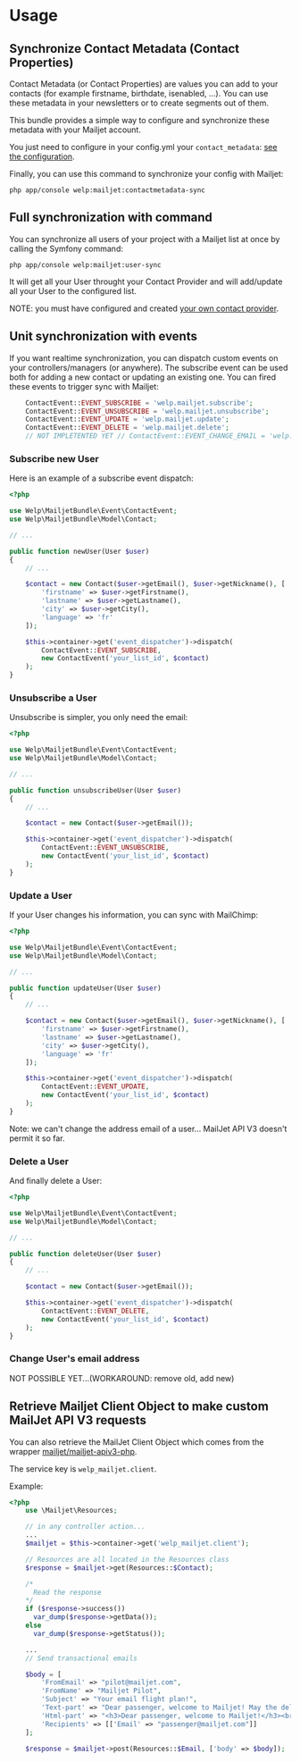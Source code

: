 # Usage

## Synchronize Contact Metadata (Contact Properties)

Contact Metadata (or Contact Properties) are values you can add to your contacts (for example firstname, birthdate, isenabled, ...).
You can use these metadata in your newsletters or to create segments out of them.

This bundle provides a simple way to configure and synchronize these metadata with your Mailjet account.

You just need to configure in your config.yml your `contact_metadata`: [see the configuration](configuration.md).

Finally, you can use this command to synchronize your config with Mailjet:

    php app/console welp:mailjet:contactmetadata-sync


## Full synchronization with command

You can synchronize all users of your project with a Mailjet list at once by calling the Symfony command:

    php app/console welp:mailjet:user-sync


It will get all your User throught your Contact Provider and will add/update all your User to the configured list.

NOTE: you must have configured and created [your own contact provider](contact-provider.md).

## Unit synchronization with events

If you want realtime synchronization, you can dispatch custom events on your controllers/managers (or anywhere). The subscribe event can be used both for adding a new contact or updating an existing one. You can fired these events to trigger sync with Mailjet:

```php
    ContactEvent::EVENT_SUBSCRIBE = 'welp.mailjet.subscribe';
    ContactEvent::EVENT_UNSUBSCRIBE = 'welp.mailjet.unsubscribe';
    ContactEvent::EVENT_UPDATE = 'welp.mailjet.update';
    ContactEvent::EVENT_DELETE = 'welp.mailjet.delete';
    // NOT IMPLETENTED YET // ContactEvent::EVENT_CHANGE_EMAIL = 'welp.mailjet.change_email';
```

### Subscribe new User

Here is an example of a subscribe event dispatch:

```php
<?php

use Welp\MailjetBundle\Event\ContactEvent;
use Welp\MailjetBundle\Model\Contact;

// ...

public function newUser(User $user)
{
    // ...

    $contact = new Contact($user->getEmail(), $user->getNickname(), [
        'firstname' => $user->getFirstname(),
        'lastname' => $user->getLastname(),
        'city' => $user->getCity(),
        'language' => 'fr'
    ]);

	$this->container->get('event_dispatcher')->dispatch(
        ContactEvent::EVENT_SUBSCRIBE,
        new ContactEvent('your_list_id', $contact)
    );
}
```

### Unsubscribe a User

Unsubscribe is simpler, you only need the email:

```php
<?php

use Welp\MailjetBundle\Event\ContactEvent;
use Welp\MailjetBundle\Model\Contact;

// ...

public function unsubscribeUser(User $user)
{
    // ...

    $contact = new Contact($user->getEmail());

    $this->container->get('event_dispatcher')->dispatch(
        ContactEvent::EVENT_UNSUBSCRIBE,
        new ContactEvent('your_list_id', $contact)
    );
}
```

### Update a User

If your User changes his information, you can sync with MailChimp:

```php
<?php

use Welp\MailjetBundle\Event\ContactEvent;
use Welp\MailjetBundle\Model\Contact;

// ...

public function updateUser(User $user)
{
    // ...

    $contact = new Contact($user->getEmail(), $user->getNickname(), [
        'firstname' => $user->getFirstname(),
        'lastname' => $user->getLastname(),
        'city' => $user->getCity(),
        'language' => 'fr'
    ]);

    $this->container->get('event_dispatcher')->dispatch(
        ContactEvent::EVENT_UPDATE,
        new ContactEvent('your_list_id', $contact)
    );
}
```

Note: we can't change the address email of a user... MailJet API V3 doesn't permit it so far.


### Delete a User

And finally delete a User:


```php
<?php

use Welp\MailjetBundle\Event\ContactEvent;
use Welp\MailjetBundle\Model\Contact;

// ...

public function deleteUser(User $user)
{
    // ...

    $contact = new Contact($user->getEmail());

    $this->container->get('event_dispatcher')->dispatch(
        ContactEvent::EVENT_DELETE,
        new ContactEvent('your_list_id', $contact)
    );
}
```

### Change User's email address

NOT POSSIBLE YET...(WORKAROUND: remove old, add new)


## Retrieve Mailjet Client Object to make custom MailJet API V3 requests

You can also retrieve the MailJet Client Object which comes from the wrapper [mailjet/mailjet-apiv3-php](https://github.com/mailjet/mailjet-apiv3-php).

The service key is `welp_mailjet.client`.

Example:

``` php
<?php
    use \Mailjet\Resources;

    // in any controller action...
    ...
    $mailjet = $this->container->get('welp_mailjet.client');

    // Resources are all located in the Resources class
    $response = $mailjet->get(Resources::$Contact);

    /*
      Read the response
    */
    if ($response->success())
      var_dump($response->getData());
    else
      var_dump($response->getStatus());

    ...
    // Send transactional emails

    $body = [
        'FromEmail' => "pilot@mailjet.com",
        'FromName' => "Mailjet Pilot",
        'Subject' => "Your email flight plan!",
        'Text-part' => "Dear passenger, welcome to Mailjet! May the delivery force be with you!",
        'Html-part' => "<h3>Dear passenger, welcome to Mailjet!</h3><br />May the delivery force be with you!",
        'Recipients' => [['Email' => "passenger@mailjet.com"]]
    ];

    $response = $mailjet->post(Resources::$Email, ['body' => $body]);

```

